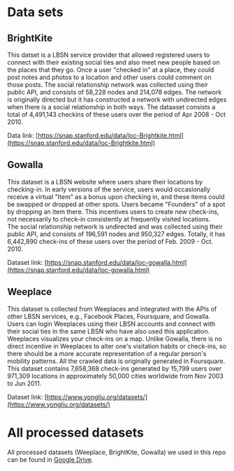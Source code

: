 # Data sets

## BrightKite

This datset is a LBSN service provider that allowed registered users to connect with their existing social ties and also meet new people based on the places that they go. Once a user "checked in" at a place, they could post notes and photos to a location and other users could comment on those posts. 
The social relationship network was collected using their public API, and consists of 58,228 nodes and 214,078 edges. 
The network is originally directed but it has constructed a network with undirected edges when there is a social relationship in both ways. 
The dataaset consists a total of 4,491,143 checkins of these users over the period of Apr 2008 - Oct 2010.

Data link: [https://snap.stanford.edu/data/loc-Brightkite.html](https://snap.stanford.edu/data/loc-Brightkite.html)


## Gowalla

This dataset is a LBSN website where users share their locations by checking-in. 
In early versions of the service, users would occasionally receive a virtual "Item" as a bonus upon checking in, and these items could be swapped or dropped at other spots. 
Users became "Founders" of a spot by dropping an item there. 
This incentives users to create new check-ins, not necessarily to check-in consistently at frequently visited locations.  
The social relationship network is undirected and was collected using their public API, and consists of 196,591 nodes and 950,327 edges. 
Totally, it has 6,442,890 check-ins of these users over the period of Feb. 2009 - Oct. 2010. 

Dataset link:  [https://snap.stanford.edu/data/loc-gowalla.html](https://snap.stanford.edu/data/loc-gowalla.html)

## Weeplace

This dataset is collected from Weeplaces and integrated with the APIs of other LBSN services, e.g., Facebook Places, Foursquare, and Gowalla. 
Users can login Weeplaces using their LBSN accounts and connect with their social ties in the same LBSN who have also used this application. 
Weeplaces visualizes your check-ins on a map. 
Unlike Gowalla, there is no direct incentive in Weeplaces to alter one's visitation habits or check-ins, so there should be a more accurate representation of a regular person's mobility patterns. 
All the crawled data is originally generated in Foursquare. 
This dataset contains 7,658,368 check-ins generated by 15,799 users over 971,309 locations in approximately 50,000 cities worldwide from Nov 2003 to Jun 2011.


Dataset link: [https://www.yongliu.org/datasets/](https://www.yongliu.org/datasets/)


# All processed datasets

All processed datasets (Weeplace, BrightKite, Gowalla) we used in this repo can be found in [Google Drive](https://drive.google.com/drive/folders/1C71Atf4x7eTAEazAPehih5_zkBqqfX4M?usp=sharing).
